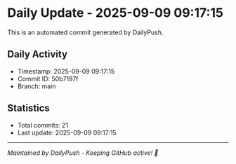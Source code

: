 # Daily Update - 2025-09-09 09:17:15

This is an automated commit generated by DailyPush.

## Daily Activity
- Timestamp: 2025-09-09 09:17:15
- Commit ID: 50b7197f
- Branch: main

## Statistics
- Total commits: 21
- Last update: 2025-09-09 09:17:15

---
*Maintained by DailyPush - Keeping GitHub active! 🚀*
